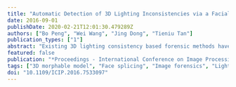 ```yaml
---
title: "Automatic Detection of 3D Lighting Inconsistencies via a Facial Landmark Based Morphable Model"
date: 2016-09-01
publishDate: 2020-02-21T12:01:30.479289Z
authors: ["Bo Peng", "Wei Wang", "Jing Dong", "Tieniu Tan"]
publication_types: ["1"]
abstract: "Existing 3D lighting consistency based forensic methods have some practical problems. They usually require additional images and human labor to reconstruct the 3D face model for lighting estimation, and furthermore, they cannot deal with expressional faces effectively. These drawbacks make them unusable in many practical cases. In this paper, we propose a more practical 3D lighting based forensic method by incorporating a facial landmark based 3D morphable model to efficiently fit the face shape. We also introduce a residual error based algorithm to automatically exclude outliers in lighting estimation. Our proposed method is fully automatic and very efficient compared to previous ones. Also, it does not depend on additional images and has better performance for expressional faces. Experiments on a realistic face dataset with variational lighting conditions indicate the efficacy and superiority of our method."
featured: false
publication: "*Proceedings - International Conference on Image Processing, ICIP*"
tags: ["3D morphable model", "Face splicing", "Image forensics", "Lighting consistency"]
doi: "10.1109/ICIP.2016.7533097"
---
```


